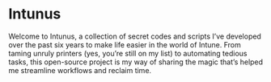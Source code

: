 # Intunus
Welcome to Intunus, a collection of secret codes and scripts I’ve developed over the past six years to make life easier in the world of Intune. From taming unruly printers (yes, you’re still on my list) to automating tedious tasks, this open-source project is my way of sharing the magic that’s helped me streamline workflows and reclaim time. 
